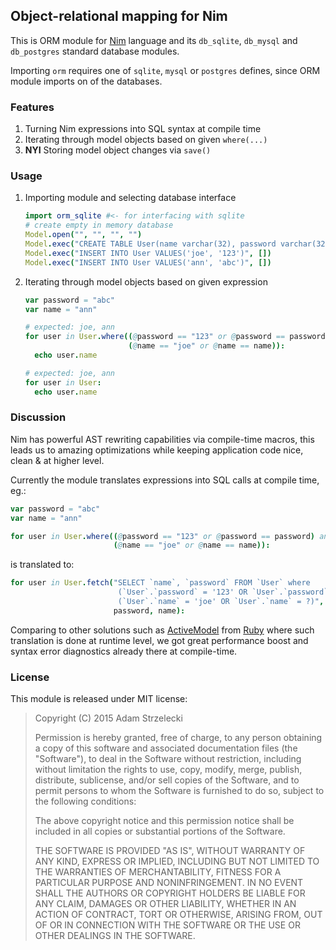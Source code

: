 Object-relational mapping for Nim
---------------------------------

[nim]: http://nim-lang.org

This is ORM module for [Nim][nim] language and its `db_sqlite`, `db_mysql` and
`db_postgres` standard database modules.

Importing `orm` requires one of `sqlite`, `mysql` or `postgres` defines, since
ORM module imports on of the databases.

### Features

1. Turning Nim expressions into SQL syntax at compile time
2. Iterating through model objects based on given `where(...)`
3. **NYI** Storing model object changes via `save()`

### Usage

1. Importing module and selecting database interface

   ~~~nim
   import orm_sqlite #<- for interfacing with sqlite
   # create empty in memory database
   Model.open("", "", "", "")
   Model.exec("CREATE TABLE User(name varchar(32), password varchar(32))", [])
   Model.exec("INSERT INTO User VALUES('joe', '123')", [])
   Model.exec("INSERT INTO User VALUES('ann', 'abc')", [])
   ~~~

2. Iterating through model objects based on given expression

   ~~~nim
   var password = "abc"
   var name = "ann"
   
   # expected: joe, ann
   for user in User.where((@password == "123" or @password == password) and
                          (@name == "joe" or @name == name)):
     echo user.name

   # expected: joe, ann
   for user in User:
     echo user.name

   ~~~

### Discussion

Nim has powerful AST rewriting capabilities via compile-time macros, this leads
us to amazing optimizations while keeping application code nice, clean & at
higher level.

Currently the module translates expressions into SQL calls at compile time, eg.:

~~~nim
var password = "abc"
var name = "ann"

for user in User.where((@password == "123" or @password == password) and
                       (@name == "joe" or @name == name)):
~~~

is translated to:

~~~nim
for user in User.fetch("SELECT `name`, `password` FROM `User` where
                        (`User`.`password` = '123' OR `User`.`password` = ?) AND
                        (`User`.`name` = 'joe' OR `User`.`name` = ?)",
                       password, name):
~~~

[ruby]: https://www.ruby-lang.org/
[activemodel]: https://github.com/rails/rails/tree/master/activemodel

Comparing to other solutions such as [ActiveModel][activemodel] from
[Ruby][ruby] where such translation is done at runtime level, we got great
performance boost and syntax error diagnostics already there at compile-time.

### License

This module is released under MIT license:

> Copyright (C) 2015 Adam Strzelecki
>
> Permission is hereby granted, free of charge, to any person obtaining a copy
> of this software and associated documentation files (the "Software"), to deal
> in the Software without restriction, including without limitation the rights
> to use, copy, modify, merge, publish, distribute, sublicense, and/or sell
> copies of the Software, and to permit persons to whom the Software is
> furnished to do so, subject to the following conditions:
>
> The above copyright notice and this permission notice shall be included in
> all copies or substantial portions of the Software.
>
> THE SOFTWARE IS PROVIDED "AS IS", WITHOUT WARRANTY OF ANY KIND, EXPRESS OR
> IMPLIED, INCLUDING BUT NOT LIMITED TO THE WARRANTIES OF MERCHANTABILITY,
> FITNESS FOR A PARTICULAR PURPOSE AND NONINFRINGEMENT. IN NO EVENT SHALL THE
> AUTHORS OR COPYRIGHT HOLDERS BE LIABLE FOR ANY CLAIM, DAMAGES OR OTHER
> LIABILITY, WHETHER IN AN ACTION OF CONTRACT, TORT OR OTHERWISE, ARISING FROM,
> OUT OF OR IN CONNECTION WITH THE SOFTWARE OR THE USE OR OTHER DEALINGS IN
> THE SOFTWARE.
